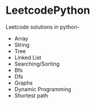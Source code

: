 # LeetcodePython
Leetcode solutions in python-
  - Array
  - String
  - Tree
  - Linked List
  - Searching/Sorting
  - Bfs
  - Dfs
  - Graphs
  - Dynamic Programming
  - Shortest path

